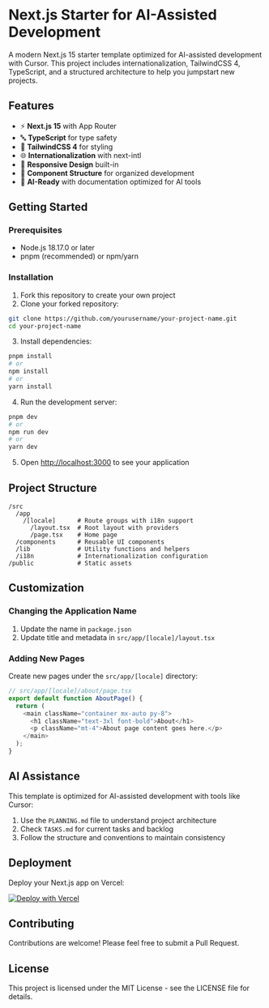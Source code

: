 # Next.js Starter for AI-Assisted Development

A modern Next.js 15 starter template optimized for AI-assisted development with Cursor. This project includes internationalization, TailwindCSS 4, TypeScript, and a structured architecture to help you jumpstart new projects.

## Features

- ⚡ **Next.js 15** with App Router
- 🔤 **TypeScript** for type safety
- 🎨 **TailwindCSS 4** for styling
- 🌐 **Internationalization** with next-intl
- 📱 **Responsive Design** built-in
- 🧩 **Component Structure** for organized development
- 🤖 **AI-Ready** with documentation optimized for AI tools

## Getting Started

### Prerequisites

- Node.js 18.17.0 or later
- pnpm (recommended) or npm/yarn

### Installation

1. Fork this repository to create your own project
2. Clone your forked repository:

```bash
git clone https://github.com/yourusername/your-project-name.git
cd your-project-name
```

3. Install dependencies:

```bash
pnpm install
# or
npm install
# or
yarn install
```

4. Run the development server:

```bash
pnpm dev
# or
npm run dev
# or
yarn dev
```

5. Open [http://localhost:3000](http://localhost:3000) to see your application

## Project Structure

```
/src
  /app
    /[locale]      # Route groups with i18n support
      /layout.tsx  # Root layout with providers
      /page.tsx    # Home page
  /components      # Reusable UI components
  /lib             # Utility functions and helpers
  /i18n            # Internationalization configuration
/public            # Static assets
```

## Customization

### Changing the Application Name

1. Update the name in `package.json`
2. Update title and metadata in `src/app/[locale]/layout.tsx`

### Adding New Pages

Create new pages under the `src/app/[locale]` directory:

```typescript
// src/app/[locale]/about/page.tsx
export default function AboutPage() {
  return (
    <main className="container mx-auto py-8">
      <h1 className="text-3xl font-bold">About</h1>
      <p className="mt-4">About page content goes here.</p>
    </main>
  );
}
```

## AI Assistance

This template is optimized for AI-assisted development with tools like Cursor:

1. Use the `PLANNING.md` file to understand project architecture
2. Check `TASKS.md` for current tasks and backlog
3. Follow the structure and conventions to maintain consistency

## Deployment

Deploy your Next.js app on Vercel:

[![Deploy with Vercel](https://vercel.com/button)](https://vercel.com/new/clone?repository-url=https%3A%2F%2Fgithub.com%2Fyourusername%2Fyour-project-name)

## Contributing

Contributions are welcome! Please feel free to submit a Pull Request.

## License

This project is licensed under the MIT License - see the LICENSE file for details.
